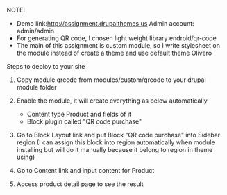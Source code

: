 NOTE:
+ Demo link:http://assignment.drupalthemes.us
 Admin account: admin/admin
+ For generating QR code, I chosen light weight library endroid/qr-code
+ The main of this assignment is custom module, so I write stylesheet on the module instead of create a theme
 and use default theme Olivero

Steps to deploy to your site

1. Copy module qrcode from modules/custom/qrcode to your drupal module folder

2. Enable the module, it will create everything as below automatically

    + Content type Product and fields of it
    + Block plugin called "QR code purchase"

3. Go to Block Layout link and put Block "QR code purchase" into Sidebar region
(I can assign this block into region automatically when module installing 
but will do it manually because it belong to region in theme using)

4. Go to Content link and input content for Product

5. Access product detail page to see the result

